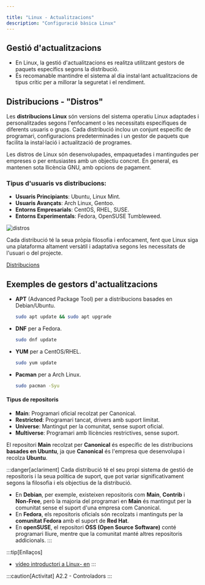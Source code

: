 ```yaml
---

title: "Linux - Actualitzacions"  
description: "Configuració bàsica Linux"  
---
```


## Gestió d'actualitzacions

- En Linux, la gestió d'actualitzacions es realitza utilitzant gestors de paquets específics segons la distribució.
- És recomanable mantindre el sistema al dia instal·lant actualitzacions de tipus crític per a millorar la seguretat i el rendiment.

## Distribucions - "Distros"

Les **distribucions Linux** són versions del sistema operatiu Linux adaptades i personalitzades segons l'enfocament o les necessitats específiques de diferents usuaris o grups. Cada distribució inclou un conjunt específic de programari, configuracions predeterminades i un gestor de paquets que facilita la instal·lació i actualització de programes.

Les distros de Linux són desenvolupades, empaquetades i mantingudes per empreses o per entusiastes amb un objectiu concret. En general, es mantenen sota llicència GNU, amb opcions de pagament.

### Tipus d'usuaris vs distribucions:
- **Usuaris Principiants**: Ubuntu, Linux Mint.
- **Usuaris Avançats**: Arch Linux, Gentoo.
- **Entorns Empresarials**: CentOS, RHEL, SUSE.
- **Entorns Experimentals**: Fedora, OpenSUSE Tumbleweed.

![distros](https://miro.medium.com/v2/resize:fit:1400/format:webp/1*hxY05AVCBHC5wqXi2q81Qg.png)

Cada distribució té la seua pròpia filosofia i enfocament, fent que Linux siga una plataforma altament versàtil i adaptativa segons les necessitats de l'usuari o del projecte.

[Distribucions](https://upload.wikimedia.org/wikipedia/commons/1/1b/Linux_Distribution_Timeline.svg)

## Exemples de gestors d'actualitzacions

- **APT** (Advanced Package Tool) per a distribucions basades en Debian/Ubuntu.
    ```sh frame="none"
    sudo apt update && sudo apt upgrade
    ```
- **DNF** per a Fedora.
    ```sh frame="none"
    sudo dnf update
    ```
- **YUM** per a CentOS/RHEL.
    ```sh frame="none"
    sudo yum update
    ```
- **Pacman** per a Arch Linux.
    ```sh frame="none"
    sudo pacman -Syu
    ```
#### Tipus de repositoris
- **Main**: Programari oficial recolzat per Canonical.
- **Restricted**: Programari tancat, drivers amb suport limitat.
- **Universe**: Mantingut per la comunitat, sense suport oficial.
- **Multiverse**: Programari amb llicències restrictives, sense suport.

El repositori **Main** recolzat per **Canonical** és específic de les distribucions **basades en Ubuntu**, ja que **Canonical** és l'empresa que desenvolupa i recolza **Ubuntu**.

:::danger[aclariment]
Cada distribució té el seu propi sistema de gestió de repositoris i la seua política de suport, que pot variar significativament segons la filosofia i els objectius de la distribució.

- En **Debian**, per exemple, existeixen repositoris com **Main**, **Contrib** i **Non-Free**, però la majoria del programari en **Main** és mantingut per la comunitat sense el suport d'una empresa com Canonical.
- En **Fedora**, els repositoris oficials són recolzats i mantinguts per la **comunitat Fedora** amb el suport de **Red Hat**.
- En **openSUSE**, el repositori **OSS (Open Source Software)** conté programari lliure, mentre que la comunitat manté altres repositoris addicionals.
:::

:::tip[Enllaços]  
  - [vídeo introductori a Linux- en](https://www.youtube.com/watch?v=UUJ0dFpj1-M&t=19s)
:::

:::caution[Activitat]
A2.2 - Controladors
:::
